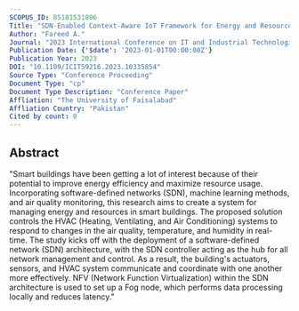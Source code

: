 ```yaml
---
SCOPUS_ID: 85181531806
Title: "SDN-Enabled Context-Aware IoT Framework for Energy and Resource Management in Smart Buildings"
Author: "Fareed A."
Journal: "2023 International Conference on IT and Industrial Technologies, ICIT 2023"
Publication Date: {'$date': '2023-01-01T00:00:00Z'}
Publication Year: 2023
DOI: "10.1109/ICIT59216.2023.10335854"
Source Type: "Conference Proceeding"
Document Type: "cp"
Document Type Description: "Conference Paper"
Affliation: "The University of Faisalabad"
Affliation Country: "Pakistan"
Cited by count: 0
---
```


## Abstract
"Smart buildings have been getting a lot of interest because of their potential to improve energy efficiency and maximize resource usage. Incorporating software-defined networks (SDN), machine learning methods, and air quality monitoring, this research aims to create a system for managing energy and resources in smart buildings. The proposed solution controls the HVAC (Heating, Ventilating, and Air Conditioning) systems to respond to changes in the air quality, temperature, and humidity in real-time. The study kicks off with the deployment of a software-defined network (SDN) architecture, with the SDN controller acting as the hub for all network management and control. As a result, the building's actuators, sensors, and HVAC system communicate and coordinate with one another more effectively. NFV (Network Function Virtualization) within the SDN architecture is used to set up a Fog node, which performs data processing locally and reduces latency."
